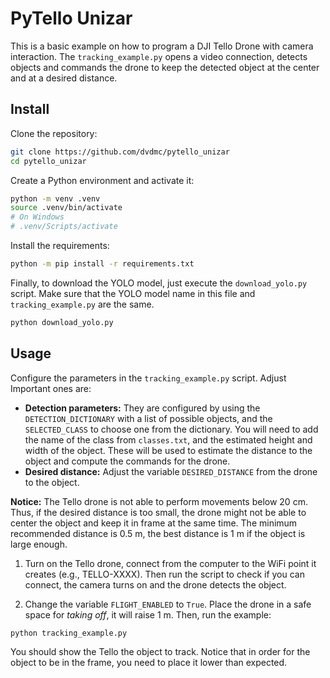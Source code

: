 # PyTello Unizar

This is a basic example on how to program a DJI Tello Drone with camera interaction.
The `tracking_example.py` opens a video connection, detects objects and commands the drone
to keep the detected object at the center and at a desired distance.

## Install 

Clone the repository:

```bash
git clone https://github.com/dvdmc/pytello_unizar
cd pytello_unizar
```

Create a Python environment and activate it:

```bash
python -m venv .venv
source .venv/bin/activate
# On Windows
# .venv/Scripts/activate
```

Install the requirements:

```bash
python -m pip install -r requirements.txt
```

Finally, to download the YOLO model, just execute the `download_yolo.py` script. Make sure that the YOLO model name in this file and `tracking_example.py` are the same.
```bash
python download_yolo.py
```

## Usage

Configure the parameters in the `tracking_example.py` script. Adjust  Important ones are:
- **Detection parameters:** They are configured by using the `DETECTION_DICTIONARY` with a list of possible objects, and the `SELECTED_CLASS` to choose one from the dictionary. You will need to add the name of the class from `classes.txt`, and the estimated height and width of the object. These will be used to estimate the distance to the object and compute the commands for the drone.
- **Desired distance:** Adjust the variable `DESIRED_DISTANCE` from the drone to the object.

**Notice:** The Tello drone is not able to perform movements below 20 cm. Thus, if the desired distance is too small, the drone might not be able to center the object and keep it in frame at the same time. The minimum recommended distance is 0.5 m, the best distance is 1 m if the object is large enough.

1. Turn on the Tello drone, connect from the computer to the WiFi point it creates (e.g., TELLO-XXXX). Then run the script to check if you can connect, the camera turns on and the drone detects the object.

2. Change the variable `FLIGHT_ENABLED` to `True`. Place the drone in a safe space for *taking off*, it will raise 1 m. Then, run the example:

```bash
python tracking_example.py
```

You should show the Tello the object to track. Notice that in order for the object to be in the frame, you need to place it lower than expected.
